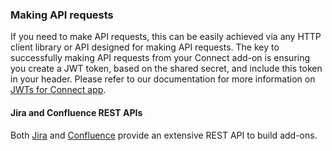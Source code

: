 ### Making API requests

If you need to make API requests, this can be easily achieved via any HTTP client library or API designed
for making API requests. The key to successfully making API requests from your Connect add-on is ensuring
you create a JWT token, based on the shared secret, and include this token in your header. Please refer
to our documentation for more information on 
[JWTs for Connect app](https://developer.atlassian.com/cloud/jira/platform/understanding-jwt-for-connect-apps/).

#### Jira and Confluence REST APIs
Both [Jira](https://developer.atlassian.com/cloud/jira/software/rest/intro/#introduction) 
and [Confluence](https://developer.atlassian.com/cloud/confluence/using-the-rest-api/) provide an extensive 
REST API to build add-ons. 